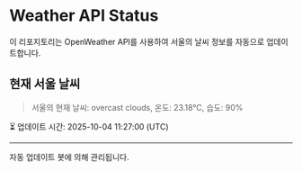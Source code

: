 
# Weather API Status

이 리포지토리는 OpenWeather API를 사용하여 서울의 날씨 정보를 자동으로 업데이트합니다.

## 현재 서울 날씨
> 서울의 현재 날씨: overcast clouds, 온도: 23.18°C, 습도: 90%

⏳ 업데이트 시간: 2025-10-04 11:27:00 (UTC)

---
자동 업데이트 봇에 의해 관리됩니다.
